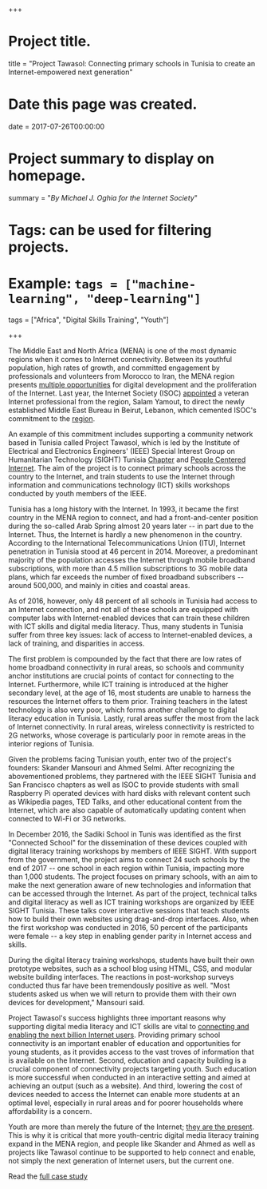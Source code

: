 +++
# Project title.
title = "Project Tawasol: Connecting primary schools in Tunisia to create an Internet-empowered next generation"

# Date this page was created.
date = 2017-07-26T00:00:00

# Project summary to display on homepage.
summary = "*By Michael J. Oghia for the Internet Society*"

# Tags: can be used for filtering projects.
# Example: `tags = ["machine-learning", "deep-learning"]`
tags = ["Africa", "Digital Skills Training", "Youth"]

+++

The Middle East and North Africa (MENA) is one of the most dynamic
regions when it comes to Internet connectivity. Between its youthful
population, high rates of growth, and committed engagement by
professionals and volunteers from Morocco to Iran, the MENA region
presents [multiple
opportunities](http://www.mckinsey.com/~/media/mckinsey/global%20themes/middle%20east%20and%20africa/digital%20middle%20east%20transforming%20the%20region%20into%20a%20leading%20digital%20economy/digital-middle-east-final-updated.ashx)
for digital development and the proliferation of the Internet. Last
year, the Internet Society (ISOC)
[appointed](https://www.internetsociety.org/news/internet-society-opens-regional-bureau-middle-east-and-appoints-new-director)
a veteran Internet professional from the region, Salam Yamout, to direct
the newly established Middle East Bureau in Beirut, Lebanon, which
cemented ISOC's commitment to the
[region](http://www.internetsociety.org/what-we-do/where-we-work/middle-east).

An example of this commitment includes supporting a community network
based in Tunisia called Project Tawasol, which is led by the Institute
of Electrical and Electronics Engineers' (IEEE) Special Interest Group
on Humanitarian Technology (SIGHT) Tunisia
[Chapter](http://sight.ieee.tn/) and [People Centered
Internet](http://peoplecentered.net/). The aim of the project is to
connect primary schools across the country to the Internet, and train
students to use the Internet through information and communications
technology (ICT) skills workshops conducted by youth members of the
IEEE.

Tunisia has a long history with the Internet. In 1993, it became the
first country in the MENA region to connect, and had a front-and-center
position during the so-called Arab Spring almost 20 years later -- in
part due to the Internet. Thus, the Internet is hardly a new phenomenon
in the country. According to the International Telecommunications Union
(ITU), Internet penetration in Tunisia stood at 46 percent in 2014.
Moreover, a predominant majority of the population accesses the Internet
through mobile broadband subscriptions, with more than 4.5 million
subscriptions to 3G mobile data plans, which far exceeds the number of
fixed broadband subscribers -- around 500,000, and mainly in cities and
coastal areas.

As of 2016, however, only 48 percent of all schools in Tunisia had
access to an Internet connection, and not all of these schools are
equipped with computer labs with Internet-enabled devices that can train
these children with ICT skills and digital media literacy. Thus, many
students in Tunisia suffer from three key issues: lack of access to
Internet-enabled devices, a lack of training, and disparities in access.

The first problem is compounded by the fact that there are low rates of
home broadband connectivity in rural areas, so schools and community
anchor institutions are crucial points of contact for connecting to the
Internet. Furthermore, while ICT training is introduced at the higher
secondary level, at the age of 16, most students are unable to harness
the resources the Internet offers to them prior. Training teachers in
the latest technology is also very poor, which forms another challenge
to digital literacy education in Tunisia. Lastly, rural areas suffer the
most from the lack of Internet connectivity. In rural areas, wireless
connectivity is restricted to 2G networks, whose coverage is
particularly poor in remote areas in the interior regions of Tunisia.

Given the problems facing Tunisian youth, enter two of the project's
founders: Skander Mansouri and Ahmed Selmi. After recognizing the
abovementioned problems, they partnered with the IEEE SIGHT Tunisia and
San Francisco chapters as well as ISOC to provide students with small
Raspberry Pi operated devices with hard disks with relevant content such
as Wikipedia pages, TED Talks, and other educational content from the
Internet, which are also capable of automatically updating content when
connected to Wi-Fi or 3G networks.

In December 2016, the Sadiki School in Tunis was identified as the first
"Connected School" for the dissemination of these devices coupled with
digital literacy training workshops by members of IEEE SIGHT. With
support from the government, the project aims to connect 24 such schools
by the end of 2017 -- one school in each region within Tunisia,
impacting more than 1,000 students. The project focuses on primary
schools, with an aim to make the next generation aware of new
technologies and information that can be accessed through the Internet.
As part of the project, technical talks and digital literacy as well as
ICT training workshops are organized by IEEE SIGHT Tunisia. These talks
cover interactive sessions that teach students how to build their own
websites using drag-and-drop interfaces. Also, when the first workshop
was conducted in 2016, 50 percent of the participants were female -- a
key step in enabling gender parity in Internet access and skills.

During the digital literacy training workshops, students have built
their own prototype websites, such as a school blog using HTML, CSS, and
modular website building interfaces. The reactions in post-workshop
surveys conducted thus far have been tremendously positive as well.
"Most students asked us when we will return to provide them with their
own devices for development," Mansouri said.

Project Tawasol's success highlights three important reasons why
supporting digital media literacy and ICT skills are vital to
[connecting and enabling the next billion Internet
users](http://www.intgovforum.org/multilingual/content/policy-options-for-connecting-and-enabling-the-next-billions-phase-ii).
Providing primary school connectivity is an important enabler of
education and opportunities for young students, as it provides access to
the vast troves of information that is available on the Internet.
Second, education and capacity building is a crucial component of
connectivity projects targeting youth. Such education is more successful
when conducted in an interactive setting and aimed at achieving an
output (such as a website). And third, lowering the cost of devices
needed to access the Internet can enable more students at an optimal
level, especially in rural areas and for poorer households where
affordability is a concern.

Youth are more than merely the future of the Internet; [they are the
present](https://www.internetsociety.org/blog/chapters-members/2016/03/youth-arent-future-we%E2%80%99re-present).
This is why it is critical that more youth-centric digital media
literacy training expand in the MENA region, and people like Skander and
Ahmed as well as projects like Tawasol continue to be supported to help
connect and enable, not simply the next generation of Internet users,
but the current one.

Read the [full case study](/project/africa_digitalskills_youth_projectawasoltunisia/)


